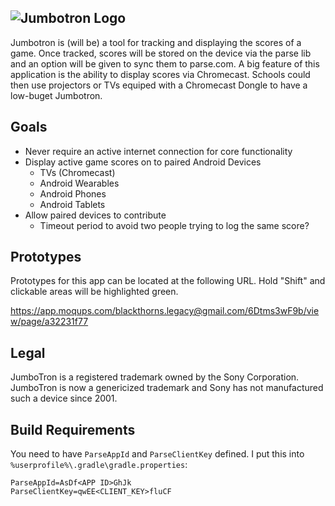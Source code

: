 ![Jumbotron Logo](https://cloud.githubusercontent.com/assets/3138467/11771083/7c0e4b86-a1d9-11e5-9719-7c68c665395a.png)
--------------------------------

Jumbotron is (will be) a tool for tracking and displaying the scores of a game. Once
tracked, scores will be stored on the device via the parse lib and an option will be
given to sync them to parse.com. A big feature of this application is the ability to 
display scores via Chromecast. Schools could then use projectors or TVs equiped with a 
Chromecast Dongle to have a low-buget Jumbotron. 

## Goals
 - Never require an active internet connection for core functionality
 - Display active game scores on to paired Android Devices
   - TVs (Chromecast)
   - Android Wearables
   - Android Phones
   - Android Tablets
 - Allow paired devices to contribute 
   - Timeout period to avoid two people trying to log the same score?

## Prototypes
Prototypes for this app can be located at the following URL. Hold "Shift" and clickable
areas will be highlighted green.

https://app.moqups.com/blackthorns.legacy@gmail.com/6Dtms3wF9b/view/page/a32231f77

## Legal 
JumboTron is a registered trademark owned by the Sony Corporation. JumboTron 
is now a genericized trademark and Sony has not manufactured such a device since 2001.

## Build Requirements
You need to have `ParseAppId` and `ParseClientKey` defined. I put this into `%userprofile%\.gradle\gradle.properties`:
```
ParseAppId=AsDf<APP ID>GhJk
ParseClientKey=qwEE<CLIENT_KEY>fluCF
```
